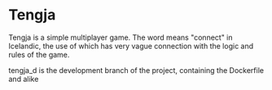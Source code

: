 # Tengja
Tengja is a simple multiplayer game. The word means "connect" in Icelandic, the use of which has very vague connection with the logic and rules of the game.

tengja_d is the development branch of the project, containing the Dockerfile and alike
